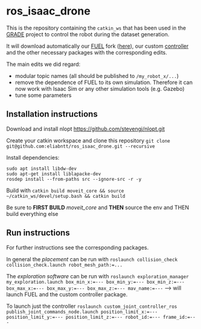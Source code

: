 # ros_isaac_drone

This is the repository containing the `catkin_ws` that has been used in the [GRADE]() project to control the robot during the dataset generation.

It will download automatically our [FUEL](https://github.com/HKUST-Aerial-Robotics/FUEL) fork ([here](https://github.com/eliabntt/FUEL/)), our custom [controller](https://github.com/eliabntt/custom_6dof_joint_controller) and the other necessary packages with the corresponding edits.

The main edits we did regard:
- modular topic names (all should be published to `/my_robot_x/...`)
- remove the dependence of FUEL to its own simulation. Therefore it can now work with Isaac Sim or any other simulation tools (e.g. Gazebo)
- tune some parameters

## Installation instructions

Download and install nlopt https://github.com/stevengj/nlopt.git

Create your catkin workspace and clone this repository `git clone git@github.com:eliabntt/ros_isaac_drone.git --recursive` 

Install dependencies:

```
sudo apt install libdw-dev
sudo apt-get install liblapacke-dev
rosdep install --from-paths src --ignore-src -r -y	
```

Build with `catkin build moveit_core && source ~/catkin_ws/devel/setup.bash && catkin build`

Be sure to **FIRST BUILD** *moveit_core* and **THEN** source the env and THEN build everything else

## Run instructions

For further instructions see the corresponding packages. 

In general the _placement_ can be run with `roslaunch collision_check collision_check.launch robot_mesh_path:=...`

The _exploration software_ can be run with `roslaunch exploration_manager my_exploration.launch box_min_x:=--- box_min_y:=--- box_min_z:=--- box_max_x:=--- box_max_y:=--- box_max_z:=--- mav_name:=---` --> will launch FUEL and the custom controller package.

To launch just the controller `roslaunch custom_joint_controller_ros publish_joint_commands_node.launch position_limit_x:=--- position_limit_y:=--- position_limit_z:=--- robot_id:=--- frame_id:=---`
